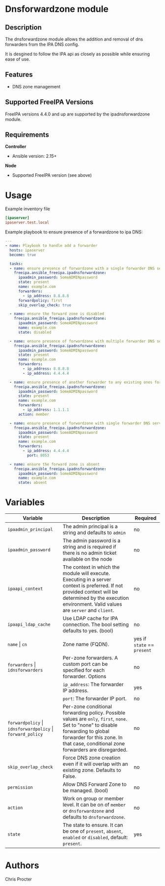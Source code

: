 Dnsforwardzone module
=====================

Description
-----------

The dnsforwardzone module allows the addition and removal of dns forwarders from the IPA DNS config.

It is desgined to follow the IPA api as closely as possible while ensuring ease of use.


Features
--------
* DNS zone management

Supported FreeIPA Versions
--------------------------

FreeIPA versions 4.4.0 and up are supported by the ipadnsforwardzone module.

Requirements
------------
**Controller**
* Ansible version: 2.15+

**Node**
* Supported FreeIPA version (see above)


Usage
=====

Example inventory file

```ini
[ipaserver]
ipaserver.test.local
```


Example playbook to ensure presence of a forwardzone to ipa DNS:

```yaml
---
- name: Playbook to handle add a forwarder
  hosts: ipaserver
  become: true

  tasks:
  - name: ensure presence of forwardzone with a single forwarder DNS server
    freeipa.ansible_freeipa.ipadnsforwardzone:
      ipaadmin_password: SomeADMINpassword
      state: present
      name: example.com
      forwarders:
        - ip_address: 8.8.8.8
      forwardpolicy: first
      skip_overlap_check: true

  - name: ensure the forward zone is disabled
    freeipa.ansible_freeipa.ipadnsforwardzone:
      ipaadmin_password: SomeADMINpassword
      name: example.com
      state: disabled

  - name: ensure presence of forwardzone with multiple forwarder DNS server
    freeipa.ansible_freeipa.ipadnsforwardzone:
      ipaadmin_password: SomeADMINpassword
      state: present
      name: example.com
      forwarders:
        - ip_address: 8.8.8.8
        - ip_address: 4.4.4.4

  - name: ensure presence of another forwarder to any existing ones for example.com
    freeipa.ansible_freeipa.ipadnsforwardzone:
      ipaadmin_password: SomeADMINpassword
      state: present
      name: example.com
      forwarders:
        - ip_address: 1.1.1.1
      action: member

  - name: ensure presence of forwardzone with single forwarder DNS server on non-stardard port
    freeipa.ansible_freeipa.ipadnsforwardzone:
      ipaadmin_password: SomeADMINpassword
      state: present
      name: example.com
      forwarders:
        - ip_address: 4.4.4.4
          port: 8053

  - name: ensure the forward zone is absent
    freeipa.ansible_freeipa.ipadnsforwardzone:
      ipaadmin_password: SomeADMINpassword
      name: example.com
      state: absent
```

Variables
=========

Variable | Description | Required
-------- | ----------- | --------
`ipaadmin_principal` | The admin principal is a string and defaults to `admin` | no
`ipaadmin_password` | The admin password is a string and is required if there is no admin ticket available on the node | no
`ipaapi_context` | The context in which the module will execute. Executing in a server context is preferred. If not provided context will be determined by the execution environment. Valid values are `server` and `client`. | no
`ipaapi_ldap_cache` | Use LDAP cache for IPA connection. The bool setting defaults to yes. (bool) | no
`name` \| `cn` | Zone name (FQDN). | yes if `state` == `present`
`forwarders` \| `idnsforwarders` |  Per-zone forwarders. A custom port can be specified for each forwarder. Options | no
&nbsp; | `ip_address`: The forwarder IP address. | yes
&nbsp; | `port`: The forwarder IP port. | no
`forwardpolicy` \| `idnsforwardpolicy` \| `forward_policy` | Per-zone conditional forwarding policy. Possible values are `only`, `first`, `none`. Set to "none" to disable forwarding to global forwarder for this zone. In that case, conditional zone forwarders are disregarded. | no
`skip_overlap_check` | Force DNS zone creation even if it will overlap with an existing zone. Defaults to False. | no
`permission` | Allow DNS Forward Zone to be managed. (bool) | no
`action` | Work on group or member level. It can be on of `member` or `dnsforwardzone` and defaults to `dnsforwardzone`. | no
`state` | The state to ensure. It can be one of `present`, `absent`, `enabled` or `disabled`, default: `present`. | yes


Authors
=======

Chris Procter
